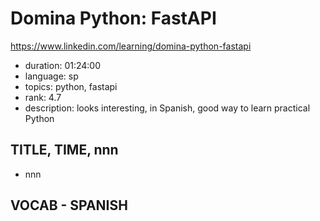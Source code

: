 # Domina Python: FastAPI

https://www.linkedin.com/learning/domina-python-fastapi

- duration: 01:24:00
- language: sp
- topics: python, fastapi
- rank: 4.7
- description: looks interesting, in Spanish, good way to learn practical Python

## TITLE, TIME, nnn

- nnn

## VOCAB - SPANISH

```
```
